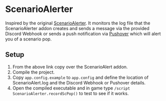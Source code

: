 ﻿# ScenarioAlerter

Inspired by the original [ScenarioAlerter](https://www.returnofreckoning.com/forum/viewtopic.php?f=66&t=20524). It monitors the log file that the ScenarioAlerter addon creates and sends a message via the provided Discord Webhook or sends a push notification via [Pushover](https://pushover.net/) which will alert you of a scenario pop.

## Setup

1. From the above link copy over the ScenarioAlert addon.
1. Compile the project.
1. Copy `app.config.example` to `app.config` and define the location of ScenarioAlert.log and the Discord Webhook or Pushover details.
1. Open the compiled executable and in game type `/script ScenarioAlerter.recordScPop()` to test to see if it works.
